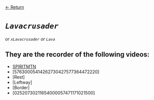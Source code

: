 [← Return](../characters/)

 # ***`Lavacrusader`*** 
 *or `xLavacrusader` or `Lava`*

## They are the recorder of the following videos:
* [SPIRITMTN](../videos/SPIRITMTN)
* [57630005414262730427577364472220]
* [Rest]
* [Leftway]
* [Border]
* [02520730211654000057471171021500]

